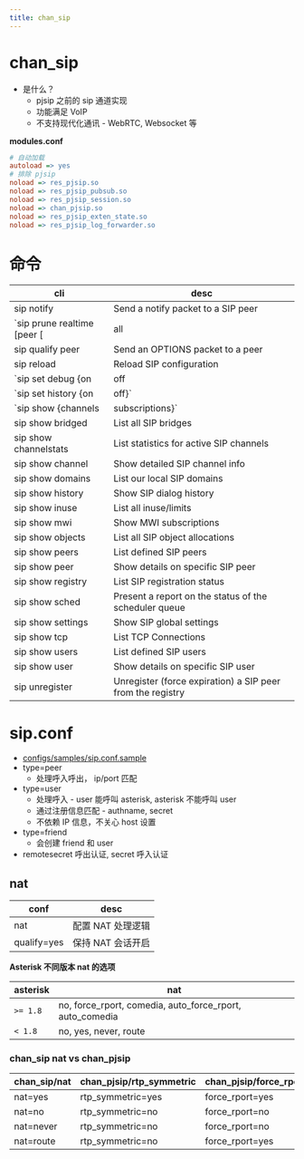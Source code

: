 ```yaml
---
title: chan_sip
---
```


# chan_sip

- 是什么？
  - pjsip 之前的 sip 通道实现
  - 功能满足 VoIP
  - 不支持现代化通讯 - WebRTC, Websocket 等

**modules.conf**

```ini
# 自动加载
autoload => yes
# 排除 pjsip
noload => res_pjsip.so
noload => res_pjsip_pubsub.so
noload => res_pjsip_session.so
noload => chan_pjsip.so
noload => res_pjsip_exten_state.so
noload => res_pjsip_log_forwarder.so
```

# 命令

| cli                                                         | desc                                                       |
| ----------------------------------------------------------- | ---------------------------------------------------------- |
| sip notify                                                  | Send a notify packet to a SIP peer                         |
| `sip prune realtime [peer [<name>|all|like <pattern>]|all]` | Prune cached Realtime users/peers                          |
| sip qualify peer                                            | Send an OPTIONS packet to a peer                           |
| sip reload                                                  | Reload SIP configuration                                   |
| `sip set debug {on|off|ip|peer}`                            | Enable/Disable SIP debugging                               |
| `sip set history {on|off}`                                  | Enable/Disable SIP history                                 |
| `sip show {channels|subscriptions}`                         | List active SIP channels or subscriptions                  |
| sip show bridged                                            | List all SIP bridges                                       |
| sip show channelstats                                       | List statistics for active SIP channels                    |
| sip show channel                                            | Show detailed SIP channel info                             |
| sip show domains                                            | List our local SIP domains                                 |
| sip show history                                            | Show SIP dialog history                                    |
| sip show inuse                                              | List all inuse/limits                                      |
| sip show mwi                                                | Show MWI subscriptions                                     |
| sip show objects                                            | List all SIP object allocations                            |
| sip show peers                                              | List defined SIP peers                                     |
| sip show peer                                               | Show details on specific SIP peer                          |
| sip show registry                                           | List SIP registration status                               |
| sip show sched                                              | Present a report on the status of the scheduler queue      |
| sip show settings                                           | Show SIP global settings                                   |
| sip show tcp                                                | List TCP Connections                                       |
| sip show users                                              | List defined SIP users                                     |
| sip show user                                               | Show details on specific SIP user                          |
| sip unregister                                              | Unregister (force expiration) a SIP peer from the registry |

# sip.conf

- [configs/samples/sip.conf.sample](https://github.com/asterisk/asterisk/blob/master/configs/samples/sip.conf.sample)
- type=peer
  - 处理呼入呼出， ip/port 匹配
- type=user
  - 处理呼入 - user 能呼叫 asterisk, asterisk 不能呼叫 user
  - 通过注册信息匹配 - authname, secret
  - 不依赖 IP 信息，不关心 host 设置
- type=friend
  - 会创建 friend 和 user
- remotesecret 呼出认证, secret 呼入认证

## nat

| conf        | desc              |
| ----------- | ----------------- |
| nat         | 配置 NAT 处理逻辑 |
| qualify=yes | 保持 NAT 会话开启 |

**Asterisk 不同版本 nat 的选项**

| asterisk | nat                                                      |
| -------- | -------------------------------------------------------- |
| `>= 1.8` | no, force_rport, comedia, auto_force_rport, auto_comedia |
| `< 1.8`  | no, yes, never, route                                    |

### chan_sip nat vs chan_pjsip

| chan_sip/nat | chan_pjsip/rtp_symmetric | chan_pjsip/force_rport | chan_pjsip/rewrite_contact |
| ------------ | ------------------------ | ---------------------- | -------------------------- |
| nat=yes      | rtp_symmetric=yes        | force_rport=yes        | rewrite_contact=yes        |
| nat=no       | rtp_symmetric=no         | force_rport=no         | rewrite_contact=no         |
| nat=never    | rtp_symmetric=no         | force_rport=no         | rewrite_contact=no         |
| nat=route    | rtp_symmetric=no         | force_rport=yes        | rewrite_contact=yes        |

